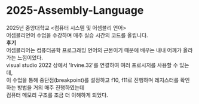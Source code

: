# 2025-Assembly-Language
2025년 중앙대학교 &lt;컴퓨터 시스템 및 어셈블리 언어> 
<br/>
어셈블리언어 수업을 수강하며 매주 실습 시간의 코드를 올립니다.<br/>
**후기** <br/>
어셈블리어는 컴퓨터공학 프로그래밍 언어의 근본이기 때문에 배우는 내내 어께가 올라가는 느낌이었다.<br/>
visual studio 2022 상에서 'Irvine.32'를 연결하여 여러 프로시저를 사용할 수 있는데,<br/>
이 수업을 통해 중단점(breakpoint)를 설정하고 f10, f11로 진행하며 레지스터를 확인하는 방법을 거의 매주 진행하였는데<br/>
컴퓨터 메모리 구조를 조금 더 이해하게 되었다.
